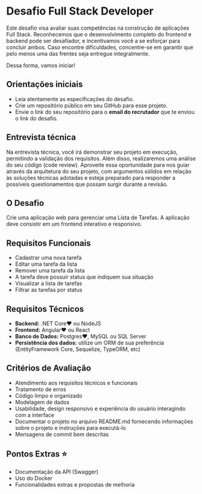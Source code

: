 # Desafio Full Stack Developer

Este desafio visa avaliar suas competências na construção de aplicações Full Stack. Reconhecemos que o desenvolvimento completo do frontend e backend pode ser desafiador, e incentivamos você a se esforçar para concluir ambos. Caso encontre dificuldades, concentre-se em garantir que pelo menos uma das frentes seja entregue integralmente.

Dessa forma, vamos iniciar!

## Orientações iniciais

- Leia atentamente as especificações do desafio.
- Crie um repositório público em seu GitHub para esse projeto.
- Envie o link do seu repositório para o **email do recrutador** que te enviou o link do desafio.

## Entrevista técnica

Na entrevista técnica, você irá demonstrar seu projeto em execução, permitindo a validação dos requisitos. Além disso, realizaremos uma análise do seu código (code review). Aproveite essa oportunidade para nos guiar através da arquitetura do seu projeto, com argumentos sólidos em relação às soluções técnicas adotadas e esteja preparado para responder a possíveis questionamentos que possam surgir durante a revisão.

## O Desafio

Crie uma aplicação web para gerenciar uma Lista de Tarefas. A aplicação deve consistir em um frontend interativo e responsivo.

## Requisitos Funcionais

- Cadastrar uma nova tarefa
- Editar uma tarefa da lista
- Remover uma tarefa da lista
- A tarefa deve possuir status que indiquem sua situação
- Visualizar a lista de tarefas
- Filtrar as tarefas por status

## Requisitos Técnicos

- **Backend:** .NET Core&#10084; ou NodeJS
- **Frontend:** Angular&#10084; ou React
- **Banco de Dados:** Postgres&#10084;, MySQL ou SQL Server
- **Persistência dos dados:** utilize um ORM de sua preferência (EntityFramework Core, Sequelize, TypeORM, etc)

## Critérios de Avaliação

- Atendimento aos requisitos técnicos e funcionais
- Tratamento de erros
- Código limpo e organizado
- Modelagem de dados
- Usabilidade, design responsivo e experiência do usuário interagindo com a interface
- Documentar o projeto no arquivo README.md fornecendo informações sobre o projeto e instruções para executá-lo
- Mensagens de commit bem descritas

## Pontos Extras ⭐

- Documentação da API (Swagger)
- Uso do Docker
- Funcionalidades extras e propostas de melhoria

